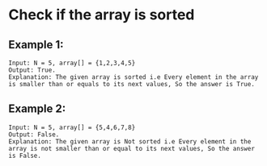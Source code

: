 # Check if the array is sorted

## Example 1:

```
Input: N = 5, array[] = {1,2,3,4,5}
Output: True.
Explanation: The given array is sorted i.e Every element in the array is smaller than or equals to its next values, So the answer is True.
```

## Example 2:

```
Input: N = 5, array[] = {5,4,6,7,8}
Output: False.
Explanation: The given array is Not sorted i.e Every element in the array is not smaller than or equal to its next values, So the answer is False.
```